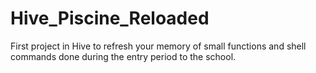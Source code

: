 # Hive_Piscine_Reloaded
First project in Hive to refresh your memory of small functions and shell commands done during the entry period to the school.

